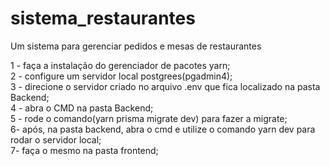 # sistema_restaurantes
Um sistema para gerenciar pedidos e mesas de restaurantes

1 - faça a instalação do gerenciador de pacotes yarn; </br>
2 - configure um servidor local postgrees(pgadmin4); </br>
3 - direcione o servidor criado no arquivo .env que fica localizado na pasta Backend; </br>
4 - abra o CMD na pasta Backend; </br>
5 - rode o comando(yarn prisma migrate dev) para fazer a migrate; </br>
6- após, na pasta backend, abra o cmd e utilize o comando yarn dev para rodar o servidor local; </br>
7- faça o mesmo na pasta frontend; </br>
